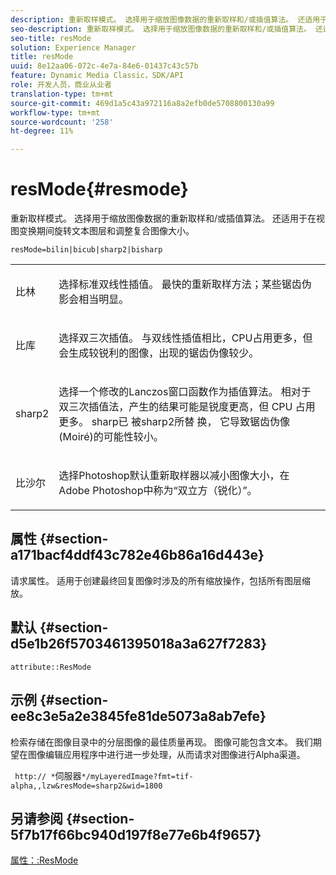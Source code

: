 ```yaml
---
description: 重新取样模式。 选择用于缩放图像数据的重新取样和/或插值算法。 还适用于在视图变换期间旋转文本图层和调整复合图像大小。
seo-description: 重新取样模式。 选择用于缩放图像数据的重新取样和/或插值算法。 还适用于在视图变换期间旋转文本图层和调整复合图像大小。
seo-title: resMode
solution: Experience Manager
title: resMode
uuid: 8e12aa06-072c-4e7a-84e6-01437c43c57b
feature: Dynamic Media Classic，SDK/API
role: 开发人员，商业从业者
translation-type: tm+mt
source-git-commit: 469d1a5c43a972116a8a2efb0de5708800130a99
workflow-type: tm+mt
source-wordcount: '258'
ht-degree: 11%

---
```



# resMode{#resmode}

重新取样模式。 选择用于缩放图像数据的重新取样和/或插值算法。 还适用于在视图变换期间旋转文本图层和调整复合图像大小。

`resMode=bilin|bicub|sharp2|bisharp`

<table id="table_FD658AC521E24EB9ADBB87F98549BC3B"> 
 <tbody> 
  <tr> 
   <td colname="col1"> <p> <span class="codeph"> 比林  </span> </p> </td> 
   <td colname="col2"> <p>选择标准双线性插值。 最快的重新取样方法；某些锯齿伪影会相当明显。 </p> </td> 
  </tr> 
  <tr> 
   <td colname="col1"> <p> <span class="codeph"> 比库  </span> </p> </td> 
   <td colname="col2"> <p>选择双三次插值。 与双线性插值相比，CPU占用更多，但会生成较锐利的图像，出现的锯齿伪像较少。 </p> </td> 
  </tr> 
  <tr> 
   <td colname="col1"> <p> <span class="codeph"> sharp2  </span> </p> </td> 
   <td colname="col2"> <p>选择一个修改的Lanczos窗口函数作为插值算法。 相对于双三次插值法，产生的结果可能是锐度更高，但 CPU 占用更多。<span class="codeph"> sharp已 </span> 被sharp2所替 <span class="codeph"> 换， </span>它导致锯齿伪像(Moiré)的可能性较小。 </p> </td> 
  </tr> 
  <tr> 
   <td colname="col1"> <p> <span class="codeph"> 比沙尔  </span> </p> </td> 
   <td colname="col2"> <p>选择Photoshop默认重新取样器以减小图像大小，在Adobe Photoshop中称为“双立方（锐化）”。 </p> </td> 
  </tr> 
 </tbody> 
</table>

## 属性 {#section-a171bacf4ddf43c782e46b86a16d443e}

请求属性。 适用于创建最终回复图像时涉及的所有缩放操作，包括所有图层缩放。

## 默认 {#section-d5e1b26f5703461395018a3a627f7283}

`attribute::ResMode`

## 示例 {#section-ee8c3e5a2e3845fe81de5073a8ab7efe}

检索存储在图像目录中的分层图像的最佳质量再现。 图像可能包含文本。 我们期望在图像编辑应用程序中进行进一步处理，从而请求对图像进行Alpha渠道。

` http:// *`伺服器`*/myLayeredImage?fmt=tif-alpha,,lzw&resMode=sharp2&wid=1800`

## 另请参阅 {#section-5f7b17f66bc940d197f8e77e6b4f9657}

[属性：:ResMode](../../../../../is-api/image-catalog/image-serving-api-ref/c-image-catalog-reference/c-attributes-reference/r-is-cat-resmode.md#reference-609095ef568743a086f28d87c54dafa2)
